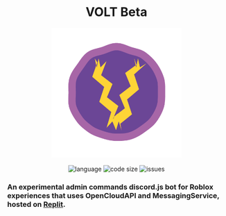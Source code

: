 

<div align="center">
     <h1>VOLT Beta</h1>
    <img src="./assets/VoltLogo.png" width="300" height="300" alt="blueprint illustration">
    <p>
      <img alt="language" src="https://img.shields.io/github/languages/top/KhanPython/Volt-beta" >
        <img alt="code size" src="https://img.shields.io/github/languages/code-size/KhanPython/Volt-beta">
        <img alt="issues" src="https://img.shields.io/github/issues/KhanPython/Volt-beta" >
    </p>

</div>


### An **experimental** admin commands discord.js bot for Roblox experiences that uses OpenCloudAPI and MessagingService, hosted on [Replit](https://replit.com/@pythonlittlegam/VOLT-Beta#index.js).

